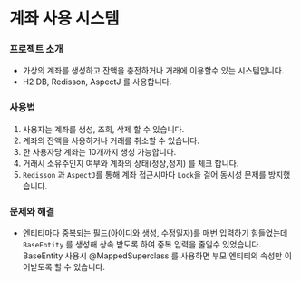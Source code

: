 # 계좌 사용 시스템

### 프로젝트 소개
* 가상의 계좌를 생성하고 잔액을 충전하거나 거래에 이용할수 있는 시스템입니다.
* H2 DB, Redisson, AspectJ 를 사용합니다.

### 사용법
1. 사용자는 계좌를 생성, 조회, 삭제 할 수 있습니다.
2. 계좌의 잔액을 사용하거나 거래를 취소할 수 있습니다.  
3. 한 사용자당 계좌는 10개까지 생성 가능합니다.
4. 거래시 소유주인지 여부와 계좌의 상태(정상,정지) 를 체크 합니다.
5. `Redisson` 과 `AspectJ`를 통해 계좌 접근시마다 `Lock`을 걸어 동시성 문제를 방지했습니다.

### 문제와 해결
* 엔티티마다 중복되는 필드(아이디와 생성, 수정일자)를 매번 입력하기 힘들었는데  
  `BaseEntity` 를 생성해 상속 받도록 하여 중복 입력을 줄일수 있었습니다.  
  BaseEntity 사용시 @MappedSuperclass 를 사용하면 부모 엔티티의 속성만 이어받도록 할 수 있습니다.
